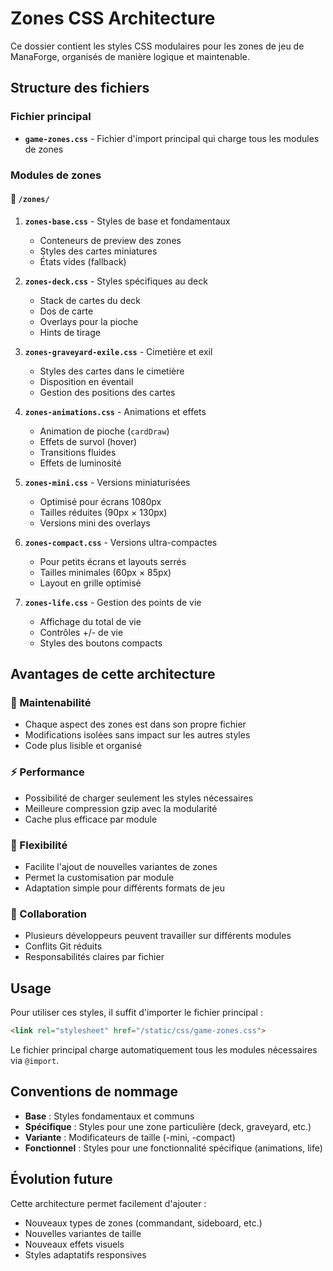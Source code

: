# Zones CSS Architecture

Ce dossier contient les styles CSS modulaires pour les zones de jeu de ManaForge, organisés de manière logique et maintenable.

## Structure des fichiers

### Fichier principal
- **`game-zones.css`** - Fichier d'import principal qui charge tous les modules de zones

### Modules de zones

#### 📁 `/zones/`

1. **`zones-base.css`** - Styles de base et fondamentaux
   - Conteneurs de preview des zones
   - Styles des cartes miniatures
   - États vides (fallback)

2. **`zones-deck.css`** - Styles spécifiques au deck
   - Stack de cartes du deck
   - Dos de carte
   - Overlays pour la pioche
   - Hints de tirage

3. **`zones-graveyard-exile.css`** - Cimetière et exil
   - Styles des cartes dans le cimetière
   - Disposition en éventail
   - Gestion des positions des cartes

4. **`zones-animations.css`** - Animations et effets
   - Animation de pioche (`cardDraw`)
   - Effets de survol (hover)
   - Transitions fluides
   - Effets de luminosité

5. **`zones-mini.css`** - Versions miniaturisées
   - Optimisé pour écrans 1080px
   - Tailles réduites (90px × 130px)
   - Versions mini des overlays

6. **`zones-compact.css`** - Versions ultra-compactes
   - Pour petits écrans et layouts serrés
   - Tailles minimales (60px × 85px)
   - Layout en grille optimisé

7. **`zones-life.css`** - Gestion des points de vie
   - Affichage du total de vie
   - Contrôles +/- de vie
   - Styles des boutons compacts

## Avantages de cette architecture

### 🔧 Maintenabilité
- Chaque aspect des zones est dans son propre fichier
- Modifications isolées sans impact sur les autres styles
- Code plus lisible et organisé

### ⚡ Performance
- Possibilité de charger seulement les styles nécessaires
- Meilleure compression gzip avec la modularité
- Cache plus efficace par module

### 🎯 Flexibilité
- Facilite l'ajout de nouvelles variantes de zones
- Permet la customisation par module
- Adaptation simple pour différents formats de jeu

### 👥 Collaboration
- Plusieurs développeurs peuvent travailler sur différents modules
- Conflits Git réduits
- Responsabilités claires par fichier

## Usage

Pour utiliser ces styles, il suffit d'importer le fichier principal :

```html
<link rel="stylesheet" href="/static/css/game-zones.css">
```

Le fichier principal charge automatiquement tous les modules nécessaires via `@import`.

## Conventions de nommage

- **Base** : Styles fondamentaux et communs
- **Spécifique** : Styles pour une zone particulière (deck, graveyard, etc.)
- **Variante** : Modificateurs de taille (-mini, -compact)
- **Fonctionnel** : Styles pour une fonctionnalité spécifique (animations, life)

## Évolution future

Cette architecture permet facilement d'ajouter :
- Nouveaux types de zones (commandant, sideboard, etc.)
- Nouvelles variantes de taille
- Nouveaux effets visuels
- Styles adaptatifs responsives
